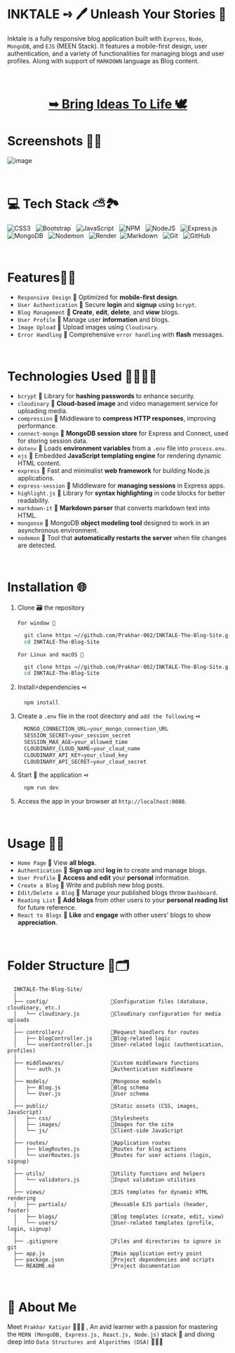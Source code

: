 # INKTALE ➺ 🖊️ Unleash Your Stories 📖

Inktale is a fully responsive blog application built with `Express`, `Node`, `MongoDB`, and `EJS` (MEEN Stack). It features a mobile-first design, user authentication, and a variety of functionalities for managing blogs and user profiles. Along with support of `MARKDOWN` language as Blog content.

<br/>

<h1 align="center"> 

<a href="https://inktale.onrender.com/"><strong> ➥ Bring Ideas To Life 🕊️
</strong></a>

</h1>

# Screenshots 🥡🍥

![image](https://github.com/user-attachments/assets/b91ff4d3-bd28-4a0d-bbd9-383eff56f807)

<br/>

# 💻 Tech Stack ⛅️🏞️

![CSS3](https://img.shields.io/badge/css3-%231572B6.svg?style=for-the-badge&logo=css3&logoColor=white) &nbsp;  ![Bootstrap](https://img.shields.io/badge/bootstrap-%238511FA.svg?style=for-the-badge&logo=bootstrap&logoColor=white) &nbsp; ![JavaScript](https://img.shields.io/badge/javascript-%23323330.svg?style=for-the-badge&logo=javascript&logoColor=%23F7DF1E) &nbsp; ![NPM](https://img.shields.io/badge/NPM-%23CB3837.svg?style=for-the-badge&logo=npm&logoColor=white) &nbsp; ![NodeJS](https://img.shields.io/badge/node.js-6DA55F?style=for-the-badge&logo=node.js&logoColor=white) &nbsp; ![Express.js](https://img.shields.io/badge/express.js-%23404d59.svg?style=for-the-badge&logo=express&logoColor=%2361DAFB) &nbsp; ![MongoDB](https://img.shields.io/badge/MongoDB-%234ea94b.svg?style=for-the-badge&logo=mongodb&logoColor=white) &nbsp; ![Nodemon](https://img.shields.io/badge/NODEMON-%23323330.svg?style=for-the-badge&logo=nodemon&logoColor=%BBDEAD) &nbsp; ![Render](https://img.shields.io/badge/Render-%46E3B7.svg?style=for-the-badge&logo=render&logoColor=white) &nbsp;![Markdown](https://img.shields.io/badge/markdown-%23000000.svg?style=for-the-badge&logo=markdown&logoColor=white) &nbsp; ![Git](https://img.shields.io/badge/git-%23F05033.svg?style=for-the-badge&logo=git&logoColor=white) &nbsp; ![GitHub](https://img.shields.io/badge/github-%23121011.svg?style=for-the-badge&logo=github&logoColor=white) 

<br/>

# Features🍂🧸

- `Responsive Design` 🍁 Optimized for **mobile-first design**.
- `User Authentication` 🍁 Secure **login** and **signup** using `bcrypt`.
- `Blog Management` 🍁 **Create**, **edit**, **delete**, and **view** blogs.
- `User Profile` 🍁 Manage user **information** and blogs.
- `Image Upload` 🍁 Upload images using `Cloudinary`.
- `Error Handling` 🍁 Comprehensive `error handling` with **flash** messages.

<br/>

# Technologies Used 👩🏻‍💻🤖

- `bcrypt` 🌸 Library for **hashing passwords** to enhance security.
- `cloudinary` 🌸 **Cloud-based image** and video management service for uploading media.
- `compression` 🌸 Middleware to **compress HTTP responses**, improving performance.
- `connect-mongo` 🌸 **MongoDB session store** for Express and Connect, used for storing session data.
- `dotenv` 🌸  Loads **environment variables** from a `.env` file into `process.env`.
- `ejs` 🌸  Embedded **JavaScript templating engine** for rendering dynamic HTML content.
- `express` 🌸  Fast and minimalist **web framework** for building Node.js applications.
- `express-session` 🌸 Middleware for **managing sessions** in Express apps.
- `highlight.js` 🌸 Library for **syntax highlighting** in code blocks for better readability.
- `markdown-it` 🌸 **Markdown parser** that converts markdown text into HTML.
- `mongoose` 🌸 MongoDB **object modeling tool** designed to work in an asynchronous environment.
- `nodemon` 🌸 Tool that **automatically restarts the server** when file changes are detected.

<br/>

# Installation 🌐

1. Clone 🗃️ the repository 

      `For window 🍦`

    ```bash
      git clone https ➺//github.com/Prakhar-002/INKTALE-The-Blog-Site.git
      cd INKTALE-The-Blog-Site
    ```

    `For Linux and macOS 🧋`

    ```bash
      git clone https ➺//github.com/Prakhar-002/INKTALE-The-Blog-Site.git
      cd INKTALE-The-Blog-Site
    ```

2. Install⚡️dependencies ➺
    ```bash
      npm install
    ```

3. Create a `.env` file in the root directory and `add the following` ➺
    ```Javascript
      MONGO_CONNECTION_URL=your_mongo_connection_URL
      SESSION_SECRET=your_session_secret
      SESSION_MAX_AGE=your_allowed_time
      CLOUDINARY_CLOUD_NAME=your_cloud_name
      CLOUDINARY_API_KEY=your_cloud_key
      CLOUDINARY_API_SECRET=your_cloud_secret
    ```

4. Start 🎉 the application ➺
    ```bash
      npm run dev
    ```

5. Access the app in your browser at `http://localhost:8080`.

<br/>

# Usage 🍵🍰

- `Home Page` 🌼 View **all blogs**.
- `Authentication` 🌼 **Sign up** and **log in** to create and manage blogs.
- `User Profile` 🌼 **Access and edit** your **personal** information.
- `Create a Blog` 🌼 Write and publish new blog posts.
- `Edit/Delete a Blog` 🌼 Manage your published blogs throw `Dashboard`.
- `Reading List` 🌼 **Add blogs** from other users to your **personal reading list** for future reference.
- `React to Blogs` 🌼 **Like** and **engage** with other users' blogs to show **appreciation**.

<br/>

# Folder Structure 📒🗂️

      INKTALE-The-Blog-Site/
      │
      ├── config/                    🔸Configuration files (database, cloudinary, etc.)
      │   └── cloudinary.js          🔹Cloudinary configuration for media uploads
      │
      ├── controllers/               🔸Request handlers for routes
      │   ├── blogController.js      🔹Blog-related logic
      │   └── userController.js      🔹User-related logic (authentication, profiles)
      │
      ├── middlewares/               🔸Custom middleware functions
      │   └── auth.js                🔹Authentication middleware
      │
      ├── models/                    🔸Mongoose models
      │   ├── Blog.js                🔹Blog schema
      │   └── User.js                🔹User schema
      │
      ├── public/                    🔸Static assets (CSS, images, JavaScript)
      │   ├── css/                   🔹Stylesheets
      │   ├── images/                🔹Images for the site
      │   └── js/                    🔹Client-side JavaScript
      │
      ├── routes/                    🔸Application routes
      │   ├── blogRoutes.js          🔹Routes for blog actions
      │   └── userRoutes.js          🔹Routes for user actions (login, signup)
      │
      ├── utils/                     🔸Utility functions and helpers
      │   └── validators.js          🔹Input validation utilities
      │
      ├── views/                     🔸EJS templates for dynamic HTML rendering
      │   ├── partials/              🔹Reusable EJS partials (header, footer)
      │   ├── blogs/                 🔹Blog templates (create, edit, view)
      │   └── users/                 🔹User-related templates (profile, login, signup)
      │
      ├── .gitignore                 🔸Files and directories to ignore in git
      ├── app.js                     🔸Main application entry point
      ├── package.json               🔸Project dependencies and scripts
      └── README.md                  🔸Project documentation


<br/>

# 🚀 About Me

Meet `Prakhar Katiyar` 🙋🏻‍♂️ , An avid learner with a passion for mastering the `MERN (MongoDB, Express.js, React.js, Node.js)` stack 🎯  and diving deep into `Data Structures and Algorithms (DSA)` 🧑🏻‍💻